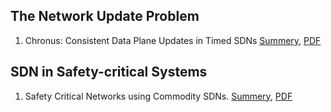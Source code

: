 



## The Network Update Problem
1. Chronus: Consistent Data Plane Updates in Timed SDNs [Summery](chronus_summery.md), [PDF](chronus.PDF)


## SDN in Safety-critical Systems
1. Safety Critical Networks using Commodity SDNs. [Summery](Safety_Critical_Networks_using_Commodity_SDN.md), [PDF](2021_INFOCOM_Safety_Critical_Networks_using_Commodity_SDN.pdf)
